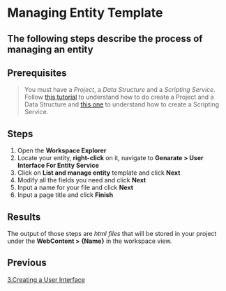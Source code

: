 # Managing Entity Template

The following steps describe the process of managing an entity
-------------------------------------------------------

## Prerequisites

> You must have a _Project_, a _Data Structure_ and a _Scripting Service_. Follow [this tutorial](1.DataStructures.md) to understand how to do create a Project and a Data Structure and [this one](2.ScriptingService.md) to understand how to create a Scripting Service.

## Steps

1. Open the **Workspace Explorer**
2. Locate your entity, **right-click** on it, navigate to **Genarate > User Interface For Entity Service**
3. Click on **List and manage entity** template and click **Next**
4. Modify all the fields you need and click **Next**
5. Input a name for your file and click **Next**
6. Input a page title and click **Finish**

## Results

The output of those steps are _html files_ that will be stored in your project under the **WebContent > {Name}** in the workspace view.

## Previous 

[3.Creating a User Interface](3.UserInterfaces.md)